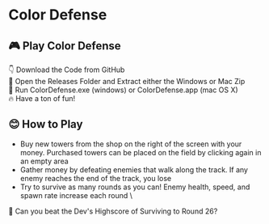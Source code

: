 # Color Defense
## 🎮 Play Color Defense
👇 Download the Code from GitHub \
🚪 Open the Releases Folder and Extract either the Windows or Mac Zip \
🚀 Run ColorDefense.exe (windows) or ColorDefense.app (mac OS X) \
🔥 Have a ton of fun!  

## 😊 How to Play
* Buy new towers from the shop on the right of the screen with your money. Purchased towers can be placed on the field by clicking again in an empty area
* Gather money by defeating enemies that walk along the track. If any enemy reaches the end of the track, you lose
* Try to survive as many rounds as you can! Enemy health, speed, and spawn rate increase each round \

🎯 Can you beat the Dev's Highscore of Surviving to Round 26? 
